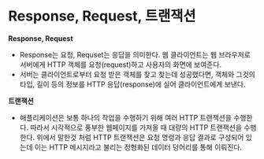 # Response, Request, 트랜잭션

**Response, Request**

- Response는 요청, Requset는 응답을 의미한다. 웹 클라이언트는 웹 브라우저로 서버에게 HTTP 객체를 요청(request)하고 사용자의 화면에 보여준다.
- 서버는 클라이언트로부터 요청 받은 객체를 찾고 찾는데 성공했다면, 객체와 그것의 타입, 길이 등의 정보를 HTTP 응답(response)에 실어 클라이언트에게 보낸다.

**트랜잭션**

- 애플리케이션은 보통 하나의 작업을 수행하기 위해 여러 HTTP 트랜잭션을 수행한다. 따라서 시각적으로 풍부한 웹페이지를 가져올 때 대량의 HTTP 트랜잭션을 수행한다. 위에서 말한것 처럼 HTTP 트랜잭션은 요청 명령과 응답 결과로 구성되어 있는데 이는 HTTP 메시지라고 불리는 정형화된 데이터 덩어리를 통해 이뤄진다.